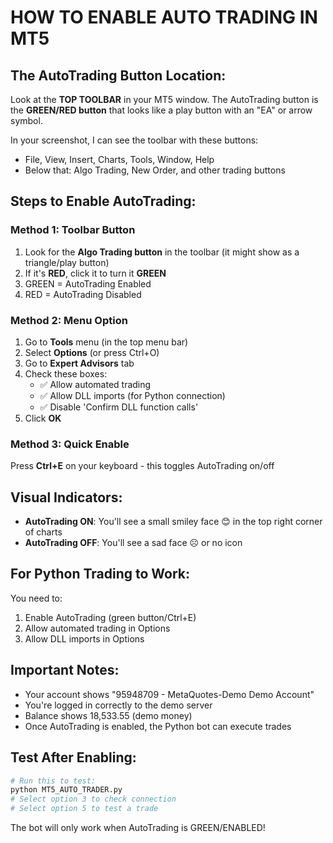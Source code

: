 # HOW TO ENABLE AUTO TRADING IN MT5

## The AutoTrading Button Location:

Look at the **TOP TOOLBAR** in your MT5 window. The AutoTrading button is the **GREEN/RED button** that looks like a play button with an "EA" or arrow symbol.

In your screenshot, I can see the toolbar with these buttons:
- File, View, Insert, Charts, Tools, Window, Help
- Below that: Algo Trading, New Order, and other trading buttons

## Steps to Enable AutoTrading:

### Method 1: Toolbar Button
1. Look for the **Algo Trading button** in the toolbar (it might show as a triangle/play button)
2. If it's **RED**, click it to turn it **GREEN**
3. GREEN = AutoTrading Enabled
4. RED = AutoTrading Disabled

### Method 2: Menu Option
1. Go to **Tools** menu (in the top menu bar)
2. Select **Options** (or press Ctrl+O)
3. Go to **Expert Advisors** tab
4. Check these boxes:
   - ✅ Allow automated trading
   - ✅ Allow DLL imports (for Python connection)
   - ✅ Disable 'Confirm DLL function calls'
5. Click **OK**

### Method 3: Quick Enable
Press **Ctrl+E** on your keyboard - this toggles AutoTrading on/off

## Visual Indicators:
- **AutoTrading ON**: You'll see a small smiley face 😊 in the top right corner of charts
- **AutoTrading OFF**: You'll see a sad face ☹️ or no icon

## For Python Trading to Work:

You need to:
1. Enable AutoTrading (green button/Ctrl+E)
2. Allow automated trading in Options
3. Allow DLL imports in Options

## Important Notes:
- Your account shows "95948709 - MetaQuotes-Demo Demo Account"
- You're logged in correctly to the demo server
- Balance shows 18,533.55 (demo money)
- Once AutoTrading is enabled, the Python bot can execute trades

## Test After Enabling:
```python
# Run this to test:
python MT5_AUTO_TRADER.py
# Select option 3 to check connection
# Select option 5 to test a trade
```

The bot will only work when AutoTrading is GREEN/ENABLED!